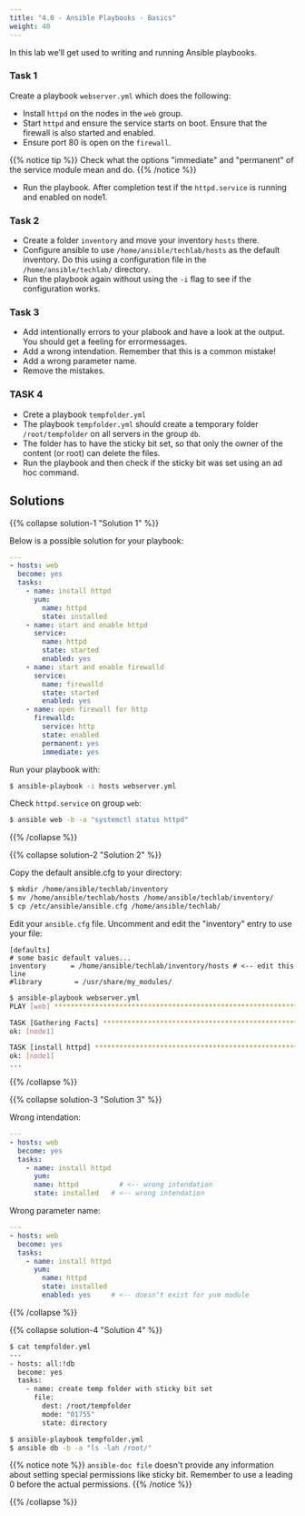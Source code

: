 ```yaml
---
title: "4.0 - Ansible Playbooks - Basics"
weight: 40
---
```


In this lab we’ll get used to writing and running Ansible playbooks.

### Task 1

Create a playbook `webserver.yml` which does the following:

- Install `httpd` on the nodes in the `web` group.
- Start `httpd` and ensure the service starts on boot. Ensure that the firewall is also started and enabled.
- Ensure port 80 is open on the `firewall`.

{{% notice tip %}}
Check what the options "immediate" and "permanent" of the service module mean and do.
{{% /notice %}}

- Run the playbook. After completion test if the `httpd.service` is running and enabled on node1.

### Task 2

- Create a folder `inventory` and move your inventory `hosts` there.
- Configure ansible to use `/home/ansible/techlab/hosts` as the default inventory. Do this using a configuration file in the `/home/ansible/techlab/` directory.
- Run the playbook again without using the `-i` flag to see if the configuration works.

### Task 3

- Add intentionally errors to your plabook and have a look at the output. You should get a feeling for errormessages.
- Add a wrong intendation. Remember that this is a common mistake!
- Add a wrong parameter name.
- Remove the mistakes.

### TASK 4
- Crete a playbook `tempfolder.yml`
- The playbook `tempfolder.yml` should create a temporary folder `/root/tempfolder` on all servers in the group `db`.
- The folder has to have the sticky bit set, so that only the owner of the content (or root) can delete the files.
- Run the playbook and then check if the sticky bit was set using an ad hoc command.

## Solutions

{{% collapse solution-1 "Solution 1" %}}

Below is a possible solution for your playbook:

```yaml
---
- hosts: web
  become: yes
  tasks:
    - name: install httpd
      yum:
        name: httpd
        state: installed
    - name: start and enable httpd
      service:
        name: httpd
        state: started
        enabled: yes
    - name: start and enable firewalld
      service:
        name: firewalld
        state: started
        enabled: yes
    - name: open firewall for http
      firewalld:
        service: http
        state: enabled
        permanent: yes
        immediate: yes
```

Run your playbook with:

```bash
$ ansible-playbook -i hosts webserver.yml
```

Check `httpd.service` on group `web`:

```bash
$ ansible web -b -a "systemctl status httpd"
```
{{% /collapse %}}

{{% collapse solution-2 "Solution 2" %}}

Copy the default ansible.cfg to your directory:

```bash
$ mkdir /home/ansible/techlab/inventory
$ mv /home/ansible/techlab/hosts /home/ansible/techlab/inventory/
$ cp /etc/ansible/ansible.cfg /home/ansible/techlab/
```

Edit your `ansible.cfg` file. Uncomment and edit the "inventory" entry to use your file:

```
[defaults]
# some basic default values...
inventory      = /home/ansible/techlab/inventory/hosts # <-- edit this line
#library        = /usr/share/my_modules/
```

```bash
$ ansible-playbook webserver.yml
PLAY [web] ***********************************************************************

TASK [Gathering Facts] ***********************************************************
ok: [node1]

TASK [install httpd] *************************************************************
ok: [node1]
...
```
{{% /collapse %}}

{{% collapse solution-3 "Solution 3" %}}

Wrong intendation:

```yaml
---
- hosts: web
  become: yes
  tasks:
    - name: install httpd
      yum:
      name: httpd	       # <-- wrong intendation
      state: installed   # <-- wrong intendation
```

Wrong parameter name:

```yaml
---
- hosts: web
  become: yes
  tasks:
    - name: install httpd
      yum:
        name: httpd
        state: installed
        enabled: yes     # <-- doesn't exist for yum module
```

{{% /collapse %}}

{{% collapse solution-4 "Solution 4" %}}
```bash
$ cat tempfolder.yml
---
- hosts: all:!db
  become: yes
  tasks:
    - name: create temp folder with sticky bit set
      file:
        dest: /root/tempfolder
        mode: "01755"
        state: directory

$ ansible-playbook tempfolder.yml
$ ansible db -b -a "ls -lah /root/"
```
{{% notice note %}}
`ansible-doc file` doesn't provide any information about setting special permissions like sticky bit. Remember to use a leading 0 before the actual permissions.
{{% /notice %}}

{{% /collapse %}}